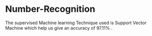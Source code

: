 # Number-Recognition
The supervised Machine learning Technique used is Support Vector Machine which help us give an accuracy of 97.11% .

